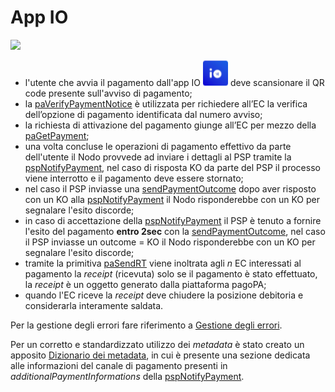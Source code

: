 # App IO

![](<../../.gitbook/assets/appIO\_SANP (3).png>)



* l'utente che avvia il pagamento dall'app IO <img src="../../.gitbook/assets/image (17).png" alt="" data-size="line"> deve scansionare il QR code presente sull'avviso di pagamento;
* la [paVerifyPaymentNotice](../../appendici/primitive.md#paverifypaymentnotice) è utilizzata per richiedere all’EC la verifica dell’opzione di pagamento identificata dal numero avviso;
* la richiesta di attivazione del pagamento giunge all’EC per mezzo della [paGetPayment](../../appendici/primitive.md#pagetpayment);
* una volta concluse le operazioni di pagamento effettivo da parte dell'utente il Nodo provvede ad inviare i dettagli al PSP tramite la [pspNotifyPayment](../../appendici/primitive.md#pspnotifypayment), nel caso di risposta KO da parte del PSP il processo viene interrotto e il pagamento deve essere stornato;
* nel caso il PSP inviasse una [sendPaymentOutcome](../../appendici/primitive.md#sendpaymentoutcome) dopo aver risposto con un KO alla [pspNotifyPayment](../../appendici/primitive.md#pspnotifypayment) il Nodo risponderebbe con un KO per segnalare l'esito discorde;
* in caso di accettazione della [pspNotifyPayment](../../appendici/primitive.md#pspnotifypayment) il PSP è tenuto a fornire l'esito del pagamento  **entro 2sec** con la [sendPaymentOutcome](../../appendici/primitive.md#sendpaymentoutcome), nel caso il PSP inviasse un outcome = KO il Nodo risponderebbe con un KO per segnalare l'esito discorde;
* tramite la primitiva [paSendRT](../../appendici/primitive.md#pasendrt) viene inoltrata agli _n_ EC interessati al pagamento la _receipt_ (ricevuta) solo se il pagamento è stato effettuato, la _receipt_ è un oggetto generato dalla piattaforma pagoPA;
* quando l'EC riceve la _receipt_ deve chiudere la posizione debitoria e considerarla interamente saldata.

Per la gestione degli errori fare riferimento a [Gestione degli errori](http://127.0.0.1:5000/o/KXYtsf32WSKm6ga638R3/s/mU2qgiLV1G3m9z1VjAOc/ "mention").

Per un corretto e standardizzato utilizzo dei _metadata_ è stato creato un apposito [Dizionario dei metadata](http://127.0.0.1:5000/o/KXYtsf32WSKm6ga638R3/s/u6YdY319vyFX9MIvnKBa/ "mention"), in cui è presente una sezione dedicata alle informazioni del canale di pagamento presenti in _additionalPaymentInformations_ della [pspNotifyPayment](../../appendici/primitive.md#pspnotifypayment).
